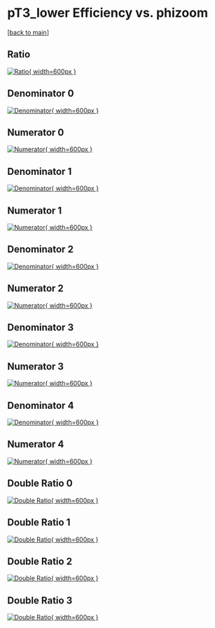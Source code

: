 # pT3_lower Efficiency vs. phizoom

[[back to main](./)]



## Ratio

[![Ratio](../mtv/var/pT3_lower_xtr_13_1_eff_phizoom.png){ width=600px }](../mtv/var/pT3_lower_xtr_13_1_eff_phizoom.pdf)

## Denominator 0

[![Denominator](../mtv/den/pT3_lower_xtr_13_1_eff_phizoom_den0.png){ width=600px }](../mtv/den/pT3_lower_xtr_13_1_eff_phizoom_den0.pdf)

## Numerator 0

[![Numerator](../mtv/num/pT3_lower_xtr_13_1_eff_phizoom_num0.png){ width=600px }](../mtv/num/pT3_lower_xtr_13_1_eff_phizoom_num0.pdf)

## Denominator 1

[![Denominator](../mtv/den/pT3_lower_xtr_13_1_eff_phizoom_den1.png){ width=600px }](../mtv/den/pT3_lower_xtr_13_1_eff_phizoom_den1.pdf)

## Numerator 1

[![Numerator](../mtv/num/pT3_lower_xtr_13_1_eff_phizoom_num1.png){ width=600px }](../mtv/num/pT3_lower_xtr_13_1_eff_phizoom_num1.pdf)

## Denominator 2

[![Denominator](../mtv/den/pT3_lower_xtr_13_1_eff_phizoom_den2.png){ width=600px }](../mtv/den/pT3_lower_xtr_13_1_eff_phizoom_den2.pdf)

## Numerator 2

[![Numerator](../mtv/num/pT3_lower_xtr_13_1_eff_phizoom_num2.png){ width=600px }](../mtv/num/pT3_lower_xtr_13_1_eff_phizoom_num2.pdf)

## Denominator 3

[![Denominator](../mtv/den/pT3_lower_xtr_13_1_eff_phizoom_den3.png){ width=600px }](../mtv/den/pT3_lower_xtr_13_1_eff_phizoom_den3.pdf)

## Numerator 3

[![Numerator](../mtv/num/pT3_lower_xtr_13_1_eff_phizoom_num3.png){ width=600px }](../mtv/num/pT3_lower_xtr_13_1_eff_phizoom_num3.pdf)

## Denominator 4

[![Denominator](../mtv/den/pT3_lower_xtr_13_1_eff_phizoom_den4.png){ width=600px }](../mtv/den/pT3_lower_xtr_13_1_eff_phizoom_den4.pdf)

## Numerator 4

[![Numerator](../mtv/num/pT3_lower_xtr_13_1_eff_phizoom_num4.png){ width=600px }](../mtv/num/pT3_lower_xtr_13_1_eff_phizoom_num4.pdf)

## Double Ratio 0

[![Double Ratio](../mtv/ratio/pT3_lower_xtr_13_1_eff_phizoom_ratio0.png){ width=600px }](../mtv/ratio/pT3_lower_xtr_13_1_eff_phizoom_ratio0.pdf)

## Double Ratio 1

[![Double Ratio](../mtv/ratio/pT3_lower_xtr_13_1_eff_phizoom_ratio1.png){ width=600px }](../mtv/ratio/pT3_lower_xtr_13_1_eff_phizoom_ratio1.pdf)

## Double Ratio 2

[![Double Ratio](../mtv/ratio/pT3_lower_xtr_13_1_eff_phizoom_ratio2.png){ width=600px }](../mtv/ratio/pT3_lower_xtr_13_1_eff_phizoom_ratio2.pdf)

## Double Ratio 3

[![Double Ratio](../mtv/ratio/pT3_lower_xtr_13_1_eff_phizoom_ratio3.png){ width=600px }](../mtv/ratio/pT3_lower_xtr_13_1_eff_phizoom_ratio3.pdf)

